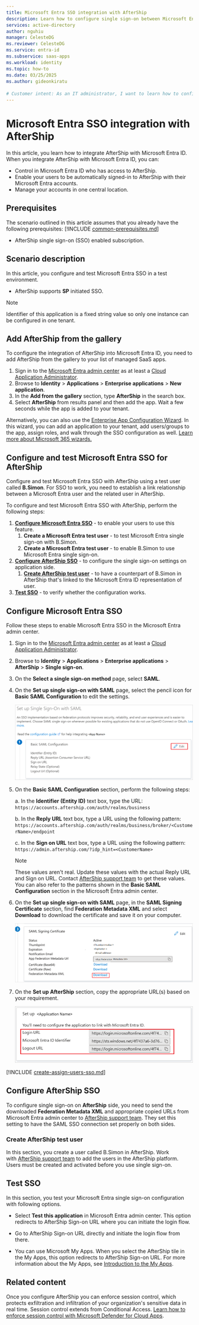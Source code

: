 ```yaml
---
title: Microsoft Entra SSO integration with AfterShip
description: Learn how to configure single sign-on between Microsoft Entra ID and AfterShip.
services: active-directory
author: nguhiu
manager: CelesteDG
ms.reviewer: CelesteDG
ms.service: entra-id
ms.subservice: saas-apps
ms.workload: identity
ms.topic: how-to
ms.date: 03/25/2025
ms.author: gideonkiratu

# Customer intent: As an IT administrator, I want to learn how to configure single sign-on between Microsoft Entra ID and Directory Services so that I can control who has access to Directory Services, enable automatic sign-in with Microsoft Entra accounts, and manage my accounts in one central location.
---
```


# Microsoft Entra SSO integration with AfterShip

In this article,  you learn how to integrate AfterShip with Microsoft Entra ID. When you integrate AfterShip with Microsoft Entra ID, you can:

* Control in Microsoft Entra ID who has access to AfterShip.
* Enable your users to be automatically signed-in to AfterShip with their Microsoft Entra accounts.
* Manage your accounts in one central location.

## Prerequisites
The scenario outlined in this article assumes that you already have the following prerequisites:
[!INCLUDE [common-prerequisites.md](~/identity/saas-apps/includes/common-prerequisites.md)]
* AfterShip single sign-on (SSO) enabled subscription.

## Scenario description

In this article,  you configure and test Microsoft Entra SSO in a test environment.

* AfterShip supports **SP** initiated SSO.

> [!NOTE]
> Identifier of this application is a fixed string value so only one instance can be configured in one tenant.

## Add AfterShip from the gallery

To configure the integration of AfterShip into Microsoft Entra ID, you need to add AfterShip from the gallery to your list of managed SaaS apps.

1. Sign in to the [Microsoft Entra admin center](https://entra.microsoft.com) as at least a [Cloud Application Administrator](~/identity/role-based-access-control/permissions-reference.md#cloud-application-administrator).
1. Browse to **Identity** > **Applications** > **Enterprise applications** > **New application**.
1. In the **Add from the gallery** section, type **AfterShip** in the search box.
1. Select **AfterShip** from results panel and then add the app. Wait a few seconds while the app is added to your tenant.

Alternatively, you can also use the [Enterprise App Configuration Wizard](https://portal.office.com/AdminPortal/home?Q=Docs#/azureadappintegration). In this wizard, you can add an application to your tenant, add users/groups to the app, assign roles, and walk through the SSO configuration as well. [Learn more about Microsoft 365 wizards.](/microsoft-365/admin/misc/azure-ad-setup-guides)

## Configure and test Microsoft Entra SSO for AfterShip

Configure and test Microsoft Entra SSO with AfterShip using a test user called **B.Simon**. For SSO to work, you need to establish a link relationship between a Microsoft Entra user and the related user in AfterShip.

To configure and test Microsoft Entra SSO with AfterShip, perform the following steps:

1. **[Configure Microsoft Entra SSO](#configure-microsoft-entra-sso)** - to enable your users to use this feature.
    1. **Create a Microsoft Entra test user** - to test Microsoft Entra single sign-on with B.Simon.
    1. **Create a Microsoft Entra test user** - to enable B.Simon to use Microsoft Entra single sign-on.
1. **[Configure AfterShip SSO](#configure-aftership-sso)** - to configure the single sign-on settings on application side.
    1. **[Create AfterShip test user](#create-aftership-test-user)** - to have a counterpart of B.Simon in AfterShip that's linked to the Microsoft Entra ID representation of user.
1. **[Test SSO](#test-sso)** - to verify whether the configuration works.

## Configure Microsoft Entra SSO

Follow these steps to enable Microsoft Entra SSO in the Microsoft Entra admin center.

1. Sign in to the [Microsoft Entra admin center](https://entra.microsoft.com) as at least a [Cloud Application Administrator](~/identity/role-based-access-control/permissions-reference.md#cloud-application-administrator).
1. Browse to **Identity** > **Applications** > **Enterprise applications** > **AfterShip** > **Single sign-on**.
1. On the **Select a single sign-on method** page, select **SAML**.
1. On the **Set up single sign-on with SAML** page, select the pencil icon for **Basic SAML Configuration** to edit the settings.

   ![Screenshot shows how to edit Basic SAML Configuration.](common/edit-urls.png "Basic Configuration")

1. On the **Basic SAML Configuration** section, perform the following steps:

    a. In the **Identifier (Entity ID)** text box, type the URL:
    `https://accounts.aftership.com/auth/realms/business`

    b. In the **Reply URL** text box, type a URL using the following pattern:
    `https://accounts.aftership.com/auth/realms/business/broker/<CustomerName>/endpoint`

    c. In the **Sign on URL** text box, type a URL using the following pattern:
    `https://admin.aftership.com/?idp_hint=<CustomerName>`

	> [!NOTE]
	> These values aren't real. Update these values with the actual Reply URL and Sign on URL. Contact [AfterShip support team](https://support.aftership.com/) to get these values. You can also refer to the patterns shown in the **Basic SAML Configuration** section in the Microsoft Entra admin center.

1. On the **Set up single sign-on with SAML** page, in the **SAML Signing Certificate** section, find **Federation Metadata XML** and select **Download** to download the certificate and save it on your computer.

	![Screenshot shows the Certificate download link.](common/metadataxml.png "Certificate")

1. On the **Set up AfterShip** section, copy the appropriate URL(s) based on your requirement.

	![Screenshot shows to copy configuration URLs.](common/copy-configuration-urls.png "Metadata")

[!INCLUDE [create-assign-users-sso.md](~/identity/saas-apps/includes/create-assign-users-sso.md)]

## Configure AfterShip SSO

To configure single sign-on on **AfterShip** side, you need to send the downloaded **Federation Metadata XML** and appropriate copied URLs from Microsoft Entra admin center to [AfterShip support team](https://support.aftership.com/). They set this setting to have the SAML SSO connection set properly on both sides.

### Create AfterShip test user

In this section, you create a user called B.Simon in AfterShip. Work with [AfterShip support team](https://support.aftership.com/) to add the users in the AfterShip platform. Users must be created and activated before you use single sign-on.

## Test SSO 

In this section, you test your Microsoft Entra single sign-on configuration with following options.
 
* Select **Test this application** in Microsoft Entra admin center. This option redirects to AfterShip Sign-on URL where you can initiate the login flow.
 
* Go to AfterShip Sign-on URL directly and initiate the login flow from there.
 
* You can use Microsoft My Apps. When you select the AfterShip tile in the My Apps, this option redirects to AfterShip Sign-on URL. For more information about the My Apps, see [Introduction to the My Apps](https://support.microsoft.com/account-billing/sign-in-and-start-apps-from-the-my-apps-portal-2f3b1bae-0e5a-4a86-a33e-876fbd2a4510).

## Related content

Once you configure AfterShip you can enforce session control, which protects exfiltration and infiltration of your organization's sensitive data in real time. Session control extends from Conditional Access. [Learn how to enforce session control with Microsoft Defender for Cloud Apps](/cloud-app-security/proxy-deployment-any-app).